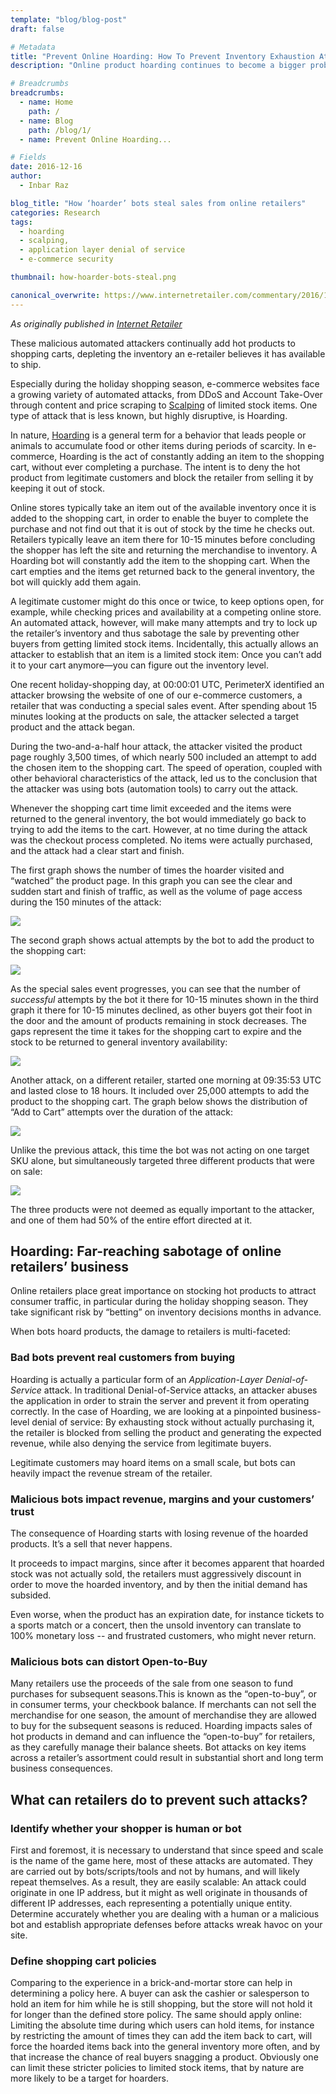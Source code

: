 ```yaml
---
template: "blog/blog-post"
draft: false

# Metadata
title: "Prevent Online Hoarding: How To Prevent Inventory Exhaustion Attacks"
description: "Online product hoarding continues to become a bigger problem for retailers and customers everyday. Learn how PerimeterX Bot Defender stops them!"

# Breadcrumbs
breadcrumbs:
  - name: Home
    path: /
  - name: Blog
    path: /blog/1/
  - name: Prevent Online Hoarding...

# Fields
date: 2016-12-16
author:
  - Inbar Raz

blog_title: "How ‘hoarder’ bots steal sales from online retailers"
categories: Research
tags:
  - hoarding
  - scalping,
  - application layer denial of service
  - e-commerce security

thumbnail: how-hoarder-bots-steal.png

canonical_overwrite: https://www.internetretailer.com/commentary/2016/12/16/how-hoarder-bots-steal-sales-online-retailers
---
```


_As originally published in [Internet Retailer](https://www.internetretailer.com/commentary/2016/12/16/how-hoarder-bots-steal-sales-online-retailers)_

These malicious automated attackers continually add hot products to shopping carts, depleting the inventory an e-retailer believes it has available to ship.

Especially during the holiday shopping season, e-commerce websites face a growing variety of automated attacks, from DDoS and Account Take-Over through content and price scraping to [Scalping](https://blog.perimeterx.com/sneaker-bots/) of limited stock items. One type of attack that is less known, but highly disruptive, is Hoarding.

In nature, [Hoarding](https://en.wikipedia.org/wiki/Hoarding) is a general term for a behavior that leads people or animals to accumulate food or other items during periods of scarcity. In e-commerce, Hoarding is the act of constantly adding an item to the shopping cart, without ever completing a purchase. The intent is to deny the hot product from legitimate customers and block the retailer from selling it by keeping it out of stock.

Online stores typically take an item out of the available inventory once it is added to the shopping cart, in order to enable the buyer to complete the purchase and not find out that it is out of stock by the time he checks out. Retailers typically leave an item there for 10-15 minutes before concluding the shopper has left the site and returning the merchandise to inventory. A Hoarding bot will constantly add the item to the shopping cart. When the cart empties and the items get returned back to the general inventory, the bot will quickly add them again.

A legitimate customer might do this once or twice, to keep options open, for example, while checking prices and availability at a competing online store. An automated attack, however, will make many attempts and try to lock up the retailer’s inventory and thus sabotage the sale by preventing other buyers from getting limited stock items. Incidentally, this actually allows an attacker to establish that an item is a limited stock item: Once you can’t add it to your cart anymore—you can figure out the inventory level.

One recent holiday-shopping day, at 00:00:01 UTC, PerimeterX identified an attacker browsing the website of one of our e-commerce customers, a retailer that was conducting a special sales event. After spending about 15 minutes looking at the products on sale, the attacker selected a target product and the attack began.

During the two-and-a-half hour attack, the attacker visited the product page roughly 3,500 times, of which nearly 500 included an attempt to add the chosen item to the shopping cart. The speed of operation, coupled with other behavioral characteristics of the attack, led us to the conclusion that the attacker was using bots (automation tools) to carry out the attack.

Whenever the shopping cart time limit exceeded and the items were returned to the general inventory, the bot would immediately go back to trying to add the items to the cart. However, at no time during the attack was the checkout process completed. No items were actually purchased, and the attack had a clear start and finish.

The first graph shows the number of times the hoarder visited and “watched” the product page. In this graph you can see the clear and sudden start and finish of traffic, as well as the volume of page access during the 150 minutes of the attack:

![](/assets/images/blog/Hoarding1_duration_volume.png)

The second graph shows actual attempts by the bot to add the product to the shopping cart:

![](/assets/images/blog/Hoarding1_addtocart.png)

As the special sales event progresses, you can see that the number of _successful_ attempts by the bot it there for 10-15 minutes shown in the third graph it there for 10-15 minutes declined, as other buyers got their foot in the door and the amount of products remaining in stock decreases. The gaps represent the time it takes for the shopping cart to expire and the stock to be returned to general inventory availability:

![](/assets/images/blog/Hoarding1_addedtocart.png)

Another attack, on a different retailer, started one morning at 09:35:53 UTC and lasted close to 18 hours. It included over 25,000 attempts to add the product to the shopping cart. The graph below shows the distribution of “Add to Cart” attempts over the duration of the attack:

![](/assets/images/blog/Hoarding2_addtocart.png)

Unlike the previous attack, this time the bot was not acting on one target SKU alone, but simultaneously targeted three different products that were on sale:

![](/assets/images/blog/Hoarding2_products.png)

The three products were not deemed as equally important to the attacker, and one of them had 50% of the entire effort directed at it.

## Hoarding: Far-reaching sabotage of online retailers’ business

Online retailers place great importance on stocking hot products to attract consumer traffic, in particular during the holiday shopping season. They take significant risk by “betting” on inventory decisions months in advance.

When bots hoard products, the damage to retailers is multi-faceted:

### Bad bots prevent real customers from buying

Hoarding is actually a particular form of an _Application-Layer Denial-of-Service_ attack. In traditional Denial-of-Service attacks, an attacker abuses the application in order to strain the server and prevent it from operating correctly. In the case of Hoarding, we are looking at a pinpointed business-level denial of service: By exhausting stock without actually purchasing it, the retailer is blocked from selling the product and generating the expected revenue, while also denying the service from legitimate buyers.

Legitimate customers may hoard items on a small scale, but bots can heavily impact the revenue stream of the retailer.

### Malicious bots impact revenue, margins and your customers’ trust

The consequence of Hoarding starts with losing revenue of the hoarded products. It’s a sell that never happens.

It proceeds to impact margins, since after it becomes apparent that hoarded stock was not actually sold, the retailers must aggressively discount in order to move the hoarded inventory, and by then the initial demand has subsided.

Even worse, when the product has an expiration date, for instance tickets to a sports match or a concert, then the unsold inventory can translate to 100% monetary loss -- and frustrated customers, who might never return.

### Malicious bots can distort Open-to-Buy

Many retailers use the proceeds of the sale from one season to fund purchases for subsequent seasons.This is known as the “open-to-buy”, or in consumer terms, your checkbook balance. If merchants can not sell the merchandise for one season, the amount of merchandise they are allowed to buy for the subsequent seasons is reduced. Hoarding impacts sales of hot products in demand and can influence the “open-to-buy” for retailers, as they carefully manage their balance sheets. Bot attacks on key items across a retailer’s assortment could result in substantial short and long term business consequences.

## What can retailers do to prevent such attacks?

### Identify whether your shopper is human or bot

First and foremost, it is necessary to understand that since speed and scale is the name of the game here, most of these attacks are automated. They are carried out by bots/scripts/tools and not by humans, and will likely repeat themselves. As a result, they are easily scalable: An attack could originate in one IP address, but it might as well originate in thousands of different IP addresses, each representing a potentially unique entity.
Determine accurately whether you are dealing with a human or a malicious bot and establish appropriate defenses before attacks wreak havoc on your site.

### Define shopping cart policies

Comparing to the experience in a brick-and-mortar store can help in determining a policy here. A buyer can ask the cashier or salesperson to hold an item for him while he is still shopping, but the store will not hold it for longer than the defined store policy.
The same should apply online: Limiting the absolute time during which users can hold items, for instance by restricting the amount of times they can add the item back to cart, will force the hoarded items back into the general inventory more often, and by that increase the chance of real buyers snagging a product.
Obviously one can limit these stricter policies to limited stock items, that by nature are more likely to be a target for hoarders.
